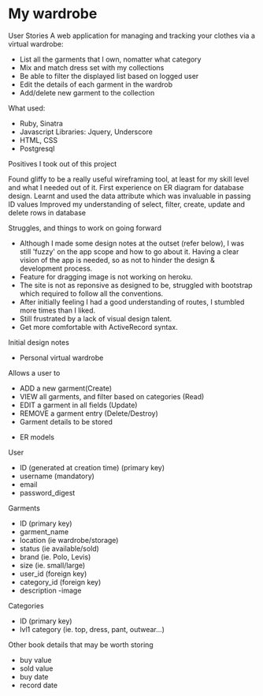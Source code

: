 My wardrobe
===============================


User Stories
A web application for managing and tracking your clothes via a virtual wardrobe:
- List all the garments that I own, nomatter what category
- Mix and match dress set with my collections
- Be able to filter the displayed list based on logged user
- Edit the details of each garment in the wardrob
- Add/delete new garment to the collection

What used:
- Ruby, Sinatra
- Javascript Libraries: Jquery, Underscore
- HTML, CSS
- Postgresql

Positives I took out of this project

Found gliffy to be a really useful wireframing tool, at least for my skill level and what I needed out of it.
First experience on ER diagram for database design.
Learnt and used the data attribute which was invaluable in passing ID values
Improved my understanding of select, filter, create, update and delete rows in database


Struggles, and things to work on going forward

* Although I made some design notes at the outset (refer below), I was still 'fuzzy' on the app scope and how to go about it. Having a clear vision of the app is needed, so as not to hinder the design & development process.
* Feature for dragging image is not working on heroku.
* The site is not as reponsive as designed to be, struggled with bootstrap which required to follow all the conventions. 
* After initially feeling I had a good understanding of routes, I stumbled more times than I liked.
* Still frustrated by a lack of visual design talent.
* Get more comfortable with ActiveRecord syntax.

Initial design notes

* Personal virtual wardrobe

Allows a user to

- ADD a new garment(Create)
- VIEW all garments, and filter based on categories (Read)
- EDIT a garment in all fields (Update)
- REMOVE a garment entry (Delete/Destroy)
- Garment details to be stored 

* ER models

User
- ID (generated at creation time) (primary key)
- username (mandatory)
- email
- password_digest

Garments
- ID (primary key)
- garment_name 
- location (ie wardrobe/storage)
- status (ie available/sold)
- brand (ie. Polo, Levis)
- size (ie. small/large)
- user_id (foreign key)
- category_id (foreign key)
- description
-image

Categories
- ID (primary key)
- lvl1 category (ie. top, dress, pant, outwear...)


Other book details that may be worth storing

- buy value
- sold value
- buy date
- record date

